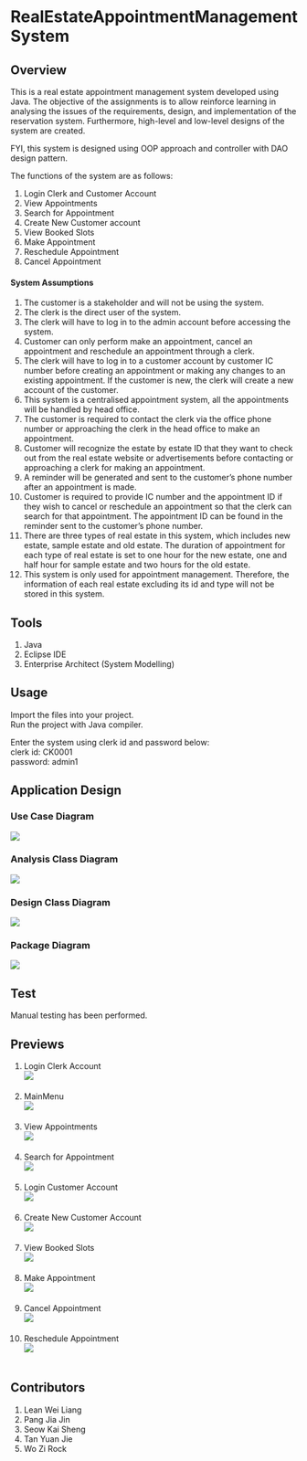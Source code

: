 # RealEstateAppointmentManagementSystem

## Overview
<p>This is a real estate appointment management system developed using Java. The objective of the assignments is to allow reinforce learning in analysing the issues of the requirements, design, and implementation of the reservation system. Furthermore, high-level and low-level designs of the system are created.</p>
<p>FYI, this system is designed using OOP approach and controller with DAO design pattern.</p>
<p>The functions of the system are as follows:</p>

1. Login Clerk and Customer Account
2. View Appointments
3. Search for Appointment
4. Create New Customer account
5. View Booked Slots
6. Make Appointment
7. Reschedule Appointment
8. Cancel Appointment

#### System Assumptions
1.	The customer is a stakeholder and will not be using the system.
2.	The clerk is the direct user of the system.
3.	The clerk will have to log in to the admin account before accessing the system.
4.	Customer can only perform make an appointment, cancel an appointment and reschedule an appointment through a clerk.
5.	The clerk will have to log in to a customer account by customer IC number before creating an appointment or making any changes to an existing appointment. If the customer is new, the clerk will create a new account of the customer.
6.	This system is a centralised appointment system, all the appointments will be handled by head office.
7.	The customer is required to contact the clerk via the office phone number or approaching the clerk in the head office to make an appointment.
8.	Customer will recognize the estate by estate ID that they want to check out from the real estate website or advertisements before contacting or approaching a clerk for making an appointment.
9.	A reminder will be generated and sent to the customer’s phone number after an appointment is made.
10.	Customer is required to provide IC number and the appointment ID if they wish to cancel or reschedule an appointment so that the clerk can search for that appointment. The appointment ID can be found in the reminder sent to the customer’s phone number.
11.	There are three types of real estate in this system, which includes new estate, sample estate and old estate. The duration of appointment for each type of real estate is set to one hour for the new estate, one and half hour for sample estate and two hours for the old estate.
12.	This system is only used for appointment management. Therefore, the information of each real estate excluding its id and type will not be stored in this system.

## Tools
1. Java
2. Eclipse IDE
3. Enterprise Architect (System Modelling)

## Usage
Import the files into your project.<br>
Run the project with Java compiler.

Enter the system using clerk id and password below:<br>
clerk id: CK0001<br>
password: admin1

## Application Design
### Use Case Diagram
<img src="previews/UseCaseDiagram.png">

### Analysis Class Diagram
<img src="previews/AnalysisClassDiagram.png">

### Design Class Diagram
<img src="previews/DesignClassDiagram.png">

### Package Diagram
<img src="previews/PackageDiagram.png">

## Test
Manual testing has been performed.

## Previews
1. Login Clerk Account <br> <img src="previews/LoginClerk.png"><br><br>
2. MainMenu <br> <img src="previews/MainMenu.png"><br><br>
3. View Appointments <br> <img src="previews/ViewAppointments.png"><br><br>
4. Search for Appointment <br> <img src="previews/SearchForAppointment.png"><br><br>
5. Login Customer Account <br> <img src="previews/LoginCustomer.png"><br><br>
6. Create New Customer Account <br> <img src="previews/CreateCustomerAccount.png"><br><br>
7. View Booked Slots <br> <img src="previews/ViewBookedSlots.png"><br><br>
8. Make Appointment <br> <img src="previews/MakeAppointment.png"><br><br>
9. Cancel Appointment <br> <img src="previews/CancelAppointment.png"><br><br>
10. Reschedule Appointment <br> <img src="previews/RescheduleAppointment.png"><br><br>

## Contributors
1. Lean Wei Liang
2. Pang Jia Jin
3. Seow Kai Sheng
4. Tan Yuan Jie
5. Wo Zi Rock
